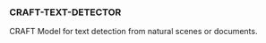 ### CRAFT-TEXT-DETECTOR

CRAFT Model for text detection from natural scenes or documents.

<!-- dataset: Multiple -->
<!-- module-type: image-text-detection -->
<!-- network-architecture: Other -->
<!-- fine-tunable: false -->
<!-- license: Apache-2.0 -->

